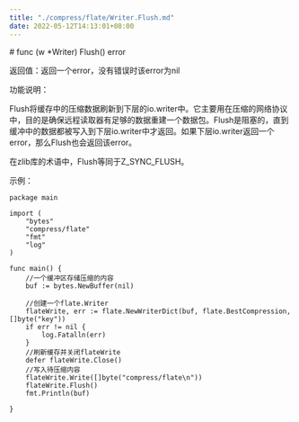 ```yaml
---
title: "./compress/flate/Writer.Flush.md"
date: 2022-05-12T14:13:01+08:00
---
```

﻿# func (w *Writer) Flush() error

返回值：返回一个error，没有错误时该error为nil

功能说明：

Flush将缓存中的压缩数据刷新到下层的io.writer中。它主要用在压缩的网络协议中，目的是确保远程读取器有足够的数据重建一个数据包。Flush是阻塞的，直到缓冲中的数据都被写入到下层io.writer中才返回。如果下层io.writer返回一个error，那么Flush也会返回该error。

在zlib库的术语中，Flush等同于Z_SYNC_FLUSH。

示例：

	package main
	
	import (
		"bytes"
		"compress/flate"
		"fmt"
		"log"
	)
	
	func main() {
		//一个缓冲区存储压缩的内容
		buf := bytes.NewBuffer(nil)
	
		//创建一个flate.Writer
		flateWrite, err := flate.NewWriterDict(buf, flate.BestCompression, []byte("key"))
		if err != nil {
			log.Fatalln(err)
		}
		//刷新缓存并关闭flateWrite
		defer flateWrite.Close()
		//写入待压缩内容
		flateWrite.Write([]byte("compress/flate\n"))
		flateWrite.Flush()
		fmt.Println(buf)
	
	}
